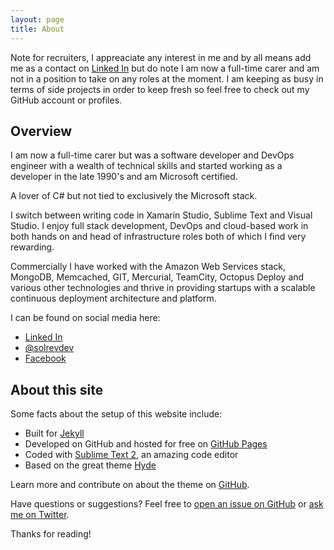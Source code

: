 ```yaml
---
layout: page
title: About
---
```


<p class="message">
	Note for recruiters, I appreaciate any interest in me and by all means add me as a contact on
	<a href="https://www.linkedin.com/in/solrevdev">Linked In</a> but do note I am now a full-time carer and am not in a position to take on any roles at the moment. I am keeping as busy in terms of side projects in order to keep fresh so feel free to check out my GitHub account or profiles.
</p>

## Overview

I am now a full-time carer but was a software developer and DevOps engineer with a wealth of technical skills and started working as a developer in the late 1990's and am Microsoft certified.

A lover of C# but not tied to exclusively the Microsoft stack. 

I switch between writing code in Xamarin Studio, Sublime Text and Visual Studio. I enjoy full stack development, DevOps and cloud-based work in both hands on and head of infrastructure roles both of which I find very rewarding. 

Commercially I have worked with the Amazon Web Services stack, MongoDB, Memcached, GIT, Mercurial, TeamCity, Octopus Deploy and various other technologies and thrive in providing startups with a scalable continuous deployment architecture and platform.

I can be found on social media here:

* [Linked In](https://www.linkedin.com/in/solrevdev)
* [@solrevdev](https://twitter.com/solrevdev)
* [Facebook](https://www.facebook.com/solrevdevtechradar/)


## About this site

Some facts about the setup of this website include:

* Built for [Jekyll](http://jekyllrb.com)
* Developed on GitHub and hosted for free on [GitHub Pages](https://pages.github.com)
* Coded with [Sublime Text 2](http://sublimetext.com), an amazing code editor
* Based on the great theme [Hyde](http://hyde.getpoole.com)

Learn more and contribute on about the theme on [GitHub](https://github.com/poole).

Have questions or suggestions? Feel free to [open an issue on GitHub](https://github.com/solrevdev/solrevdev.github.io) or [ask me on Twitter](https://twitter.com/solrevdev).

Thanks for reading!
